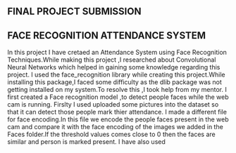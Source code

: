 ## FINAL PROJECT SUBMISSION ##
## FACE RECOGNITION ATTENDANCE SYSTEM ##
In this project I have cretaed an Attendance System using Face Recognition Techniques.While making this project ,I researched about Convolutional Neural Networks which helped in gaining some knowledge regarding this project.
I used the face_recognition library while creating this project.While installing this package,I faced some difficulty as the dlib package was not getting installed on my system.To resolve this ,I took help from my mentor.
I first created a Face recognition model ,to detect people faces while the web cam is running.
Firslty I used uploaded some pictures into the dataset so that it can detect those people mark thier attendance.
I made a different file for face encoding.In this file we encode the people faces present in the web cam and compare it with the face encoding of the images we added in the Faces folder.If the threshold values comes close to 0 then the faces are similar and person is marked present.
I have also used 
